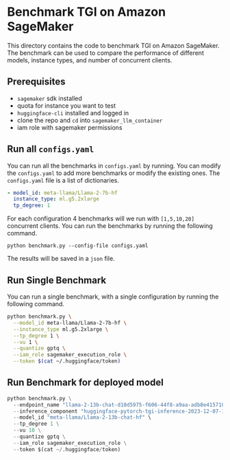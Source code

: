 # Benchmark TGI on Amazon SageMaker

This directory contains the code to benchmark TGI on Amazon SageMaker. The benchmark can be used to compare the performance of different models, instance types, and number of concurrent clients.

## Prerequisites

* `sagemaker` sdk installed
* quota for instance you want to test
* `huggingface-cli` installed and logged in
* clone the repo and `cd` into `sagemaker_llm_container`
* iam role with sagemaker permissions

## Run all `configs.yaml`

You can run all the benchmarks in `configs.yaml` by running. You can modify the `configs.yaml` to add more benchmarks or modify the existing ones. The `configs.yaml` file is a list of dictionaries. 

```yaml
- model_id: meta-llama/Llama-2-7b-hf
  instance_type: ml.g5.2xlarge
  tp_degree: 1
```

For each configuration 4 benchmarks will we run with `[1,5,10,20]` concurrent clients. You can run the benchmarks by running the following command.

`python benchmark.py --config-file configs.yaml`

The results will be saved in a `json` file.


## Run Single Benchmark 

You can run a single benchmark, with a single configuration by running the following command. 

```bash
python benchmark.py \
  --model_id meta-llama/Llama-2-7b-hf \
  --instance_type ml.g5.2xlarge \
  --tp_degree 1 \
  --vu 1 \
  --quantize gptq \
  --iam_role sagemaker_execution_role \
  --token $(cat ~/.huggingface/token)
```

## Run Benchmark for deployed model

```python
python benchmark.py \
  --endpoint_name "llama-2-13b-chat-d10d5975-f606-44f8-a9aa-adb8e4157180" \
  --inference_component "huggingface-pytorch-tgi-inference-2023-12-07-15-1701963267-082e" \
  --model_id "meta-llama/Llama-2-13b-chat-hf" \
  --tp_degree 1 \
  --vu 10 \
  --quantize gptq \
  --iam_role sagemaker_execution_role \
  --token $(cat ~/.huggingface/token)
```
